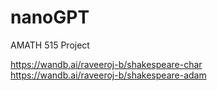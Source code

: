 
# nanoGPT

AMATH 515 Project  

https://wandb.ai/raveeroj-b/shakespeare-char  
https://wandb.ai/raveeroj-b/shakespeare-adam
